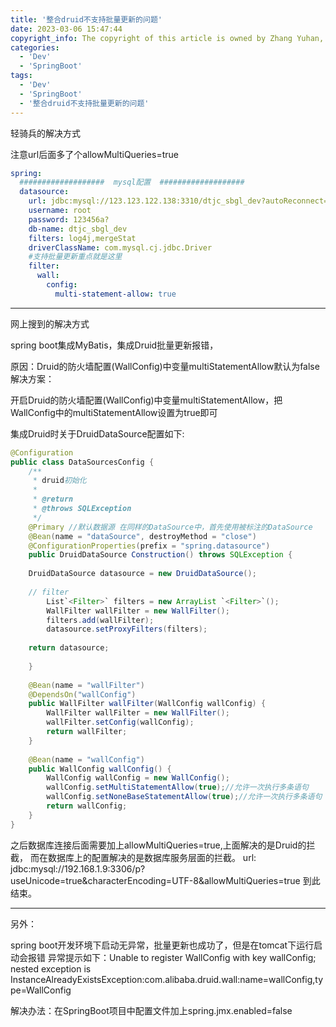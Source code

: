 ```yaml
---
title: '整合druid不支持批量更新的问题'
date: 2023-03-06 15:47:44
copyright_info: The copyright of this article is owned by Zhang Yuhan, and it follows the CC BY-NC-SA 4.0 agreement. For reprinting, please attach the original source link and this statement
categories: 
  - 'Dev'
  - 'SpringBoot'
tags: 
  - 'Dev'
  - 'SpringBoot'
  - '整合druid不支持批量更新的问题'
---
```

轻骑兵的解决方式

注意url后面多了个allowMultiQueries=true

```yml
spring:
  ###################  mysql配置  ###################
  datasource:
    url: jdbc:mysql://123.123.122.138:3310/dtjc_sbgl_dev?autoReconnect=true&rewriteBatchedStatements=true&useUnicode=true&characterEncoding=utf8&zeroDateTimeBehavior=convertToNull&useSSL=false&serverTimezone=GMT%2b8&allowMultiQueries=true
    username: root
    password: 123456a?
    db-name: dtjc_sbgl_dev
    filters: log4j,mergeStat
    driverClassName: com.mysql.cj.jdbc.Driver  
    #支持批量更新重点就是这里
    filter:
      wall:
        config:
          multi-statement-allow: true

```
***
网上搜到的解决方式

spring boot集成MyBatis，集成Druid批量更新报错，

原因：Druid的防火墙配置(WallConfig)中变量multiStatementAllow默认为false 解决方案：

开启Druid的防火墙配置(WallConfig)中变量multiStatementAllow，把WallConfig中的multiStatementAllow设置为true即可

集成Druid时关于DruidDataSource配置如下:
```java
@Configuration 
public class DataSourcesConfig {
	/**
	 * druid初始化
	 *
	 * @return
	 * @throws SQLException
	 */
	@Primary //默认数据源 在同样的DataSource中，首先使用被标注的DataSource
	@Bean(name = "dataSource", destroyMethod = "close")
	@ConfigurationProperties(prefix = "spring.datasource")
	public DruidDataSource Construction() throws SQLException {
	
	DruidDataSource datasource = new DruidDataSource();
	
	// filter
	    List`<Filter>` filters = new ArrayList `<Filter>`();
	    WallFilter wallFilter = new WallFilter();
	    filters.add(wallFilter);
	    datasource.setProxyFilters(filters);
	
	return datasource;
	
	}
	
	@Bean(name = "wallFilter")
	@DependsOn("wallConfig")
	public WallFilter wallFilter(WallConfig wallConfig) {
	    WallFilter wallFilter = new WallFilter();
	    wallFilter.setConfig(wallConfig);
	    return wallFilter;
	}
	
	@Bean(name = "wallConfig")
	public WallConfig wallConfig() {
	    WallConfig wallConfig = new WallConfig();
	    wallConfig.setMultiStatementAllow(true);//允许一次执行多条语句
	    wallConfig.setNoneBaseStatementAllow(true);//允许一次执行多条语句
	    return wallConfig;
	}
}
```

之后数据库连接后面需要加上allowMultiQueries=true,上面解决的是Druid的拦截， 而在数据库上的配置解决的是数据库服务层面的拦截。 url: jdbc:mysql://192.168.1.9:3306/p?useUnicode=true&characterEncoding=UTF-8&allowMultiQueries=true 到此结束。
***
另外：

spring boot开发环境下启动无异常，批量更新也成功了，但是在tomcat下运行启动会报错
异常提示如下：Unable to register WallConfig with key wallConfig; nested exception is InstanceAlreadyExistsException:com.alibaba.druid.wall:name=wallConfig,type=WallConfig

解决办法：在SpringBoot项目中配置文件加上spring.jmx.enabled=false
